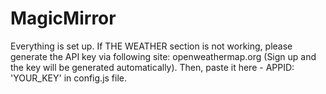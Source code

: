 # MagicMirror 

Everything is set up. 
If THE WEATHER section is not working, please generate the API key via following site: openweathermap.org
(Sign up and the key will be generated automatically). Then, paste it here - APPID: 'YOUR_KEY' in config.js file.
